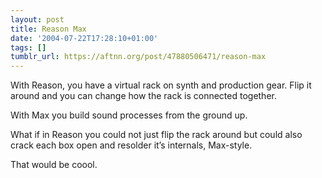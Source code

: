 ```yaml
---
layout: post
title: Reason Max
date: '2004-07-22T17:28:10+01:00'
tags: []
tumblr_url: https://aftnn.org/post/47880506471/reason-max
---
```

<p>With Reason, you have a virtual rack on synth and production gear. Flip it around and you can change how the rack is connected together.</p>

<p>With Max you build sound processes from the ground up.</p>

<p>What if in Reason you could not just flip the rack around but could also crack each box open and resolder it&rsquo;s internals, Max-style.</p>

<p>That would be coool.</p>
